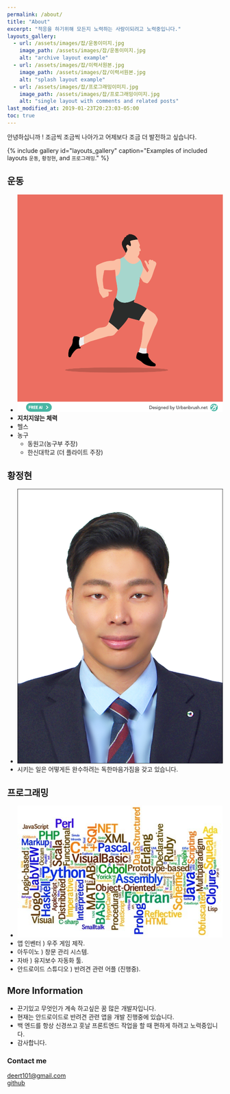 ```yaml
---
permalink: /about/
title: "About"
excerpt: "적응을 하기위해 모든지 노력하는 사람이되려고 노력중입니다."
layouts_gallery:
  - url: /assets/images/잡/운동이미지.jpg
    image_path: /assets/images/잡/운동이미지.jpg
    alt: "archive layout example"
  - url: /assets/images/잡/이력서원본.jpg
    image_path: /assets/images/잡/이력서원본.jpg
    alt: "splash layout example"
  - url: /assets/images/잡/프로그래밍이미지.jpg
    image_path: /assets/images/잡/프로그래밍이미지.jpg
    alt: "single layout with comments and related posts"
last_modified_at: 2019-01-23T20:23:03-05:00
toc: true
---
```


안녕하십니까 ! 조금씩 조금씩 나아가고 어제보다 조금 더 발전하고 싶습니다.

{% include gallery id="layouts_gallery" caption="Examples of included layouts `운동`, `황정현`, and `프로그래밍`." %}

## 운동

- ![운동](/assets/images/잡/운동이미지.jpg)
- __지치지않는 체력__
- 헬스
- 농구
    - 동원고(농구부 주장)
    - 한신대학교 (더 플라이트 주장)

## 황정현

- ![사진](/assets/images/잡/이력서원본.jpg)
- 시키는 일은 어떻게든 완수하려는 독한마음가짐을 갖고 있습니다.


## 프로그래밍

- ![프로그래밍사진](/assets/images/잡/프로그래밍이미지.jpg)
- 앱 인벤터 ) 우주 게임 제작.
- 아두이노 ) 창문 관리 시스템.
- 자바 ) 유지보수 자동화 툴.
- 안드로이드 스튜디오 ) 반려견 관련 어플 (진행중).



## More Information

- 끈기있고 무엇인가 계속 하고싶은 꿈 많은 개발자입니다.
- 현재는 안드로이드로 반려견 관련 앱을 개발 진행중에 있습니다.
- 백 엔드를 항상 신경쓰고 훗날 프론트엔드 작업을 할 때 편하게 하려고 노력중입니다.
- 감사합니다.

### Contact me

[deert101@gmail.com](mailto:email@domain.com)<br>
[github](https://jhhwang01.github.io)
